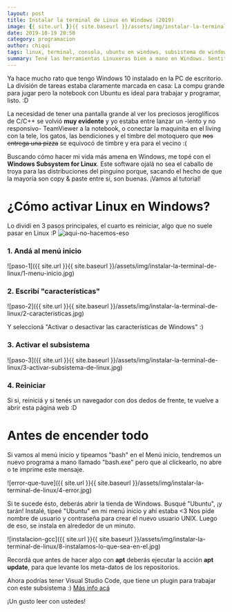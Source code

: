 ```yaml
---
layout: post
title: Instalar la terminal de Linux en Windows (2019)
image: {{ site.url }}{{ site.baseurl }}/assets/img/instalar-la-terminal-de-linux-en-windows/poster.jpg
date: 2019-10-19 20:50
category: programacion
author: chiqui
tags: linux, terminal, consola, ubuntu en windows, subsistema de windows, windows subsystem
summary: Tené las herramientas Linuxeras bien a mano en Windows. Sentite cómo en casa :)
---
```

Ya hace mucho rato que tengo Windows 10 instalado en la PC de escritorio. La división de tareas estaba claramente marcada en casa:
La compu grande para jugar pero la notebook con Ubuntu es ideal para trabajar y programar, listo. :D

La necesidad de tener una pantalla grande al ver los preciosos jeroglíficos de C/C++ se volvió **muy evidente** y yo estaba entre lanzar un -lento y no responsivo- TeamViewer a la notebook, o conectar la maquinita en el living con la tele, los gatos, las bendiciones y el timbre del motoquero que ~~nos entrega una pizza~~ se equivocó de timbre y era para el vecino :(

Buscando cómo hacer mi vida más amena en Windows, me topé con el **Windows Subsystem for Linux**. Este software ojalá no sea el caballo de troya para las distribuciones del pinguino porque, sacando el hecho de que la mayoría son copy & paste entre sí, son buenas.
¡Vamos al tutorial!

# ¿Cómo activar Linux en Windows?

Lo dividí en 3 pasos principales, el cuarto es reiniciar, algo que no suele pasar en Linux :P
![aqui-no-hacemos-eso](https://pm1.narvii.com/6910/ae67563a2ad03e8cb9db7b4fd946b1722a642ee2r1-1078-572v2_hq.jpg)

### 1. Andá al menú inicio

![paso-1]({{ site.url }}{{ site.baseurl }}/assets/img/instalar-la-terminal-de-linux/1-menu-inicio.jpg)

### 2. Escribí "características"

![paso-2]({{ site.url }}{{ site.baseurl }}/assets/img/instalar-la-terminal-de-linux/2-caracteristicas.jpg)

Y seleccioná "Activar o desactivar las características de Windows" :)

### 3. Activar el subsistema

![paso-3]({{ site.url }}{{ site.baseurl }}/assets/img/instalar-la-terminal-de-linux/3-activar-subsistema-de-linux.jpg)

### 4. Reiniciar 

Si si, reiniciá y si tenés un navegador con dos dedos de frente, te vuelve a abrir esta página web :D

# Antes de encender todo

Si vamos al menú inicio y tipeamos "bash" en el Menú inicio, tendremos un nuevo programa a mano llamado "bash.exe" pero que al clickearlo, no abre o te imprime este mensaje.

![error-que-tuve]({{ site.url }}{{ site.baseurl }}/assets/img/instalar-la-terminal-de-linux/4-error.jpg)

Si te sucede ésto, deberás abrir la tienda de Windows. Busqué "Ubuntu", ¡y tarán! Instalé, tipeé "Ubuntu" en mi menú inicio y ahí estaba <3
Nos pide nombre de usuario y contraseña para crear el nuevo usuario UNIX. Luego de eso, se instala en alrededor de un minuto.

![instalacion-gcc]({{ site.url }}{{ site.baseurl }}/assets/img/instalar-la-terminal-de-linux/8-instalamos-lo-que-sea-en-el.jpg)

Recordá que antes de hacer algo con **apt** deberás ejecutar la acción **apt update**, para que levante los meta-datos de los repositorios.


Ahora podrías tener Visual Studio Code, que tiene un plugin para trabajar con este subsistema :) [Más info acá](https://code.visualstudio.com/docs/remote/wsl#_getting-started)

¡Un gusto leer con ustedes! 
